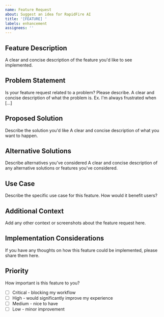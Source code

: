 ```yaml
---
name: Feature Request
about: Suggest an idea for RapidFire AI
title: '[FEATURE] '
labels: enhancement
assignees: ''
---
```


## Feature Description
A clear and concise description of the feature you'd like to see implemented.

## Problem Statement
Is your feature request related to a problem? Please describe.
A clear and concise description of what the problem is. Ex. I'm always frustrated when [...]

## Proposed Solution
Describe the solution you'd like
A clear and concise description of what you want to happen.

## Alternative Solutions
Describe alternatives you've considered
A clear and concise description of any alternative solutions or features you've considered.

## Use Case
Describe the specific use case for this feature. How would it benefit users?

## Additional Context
Add any other context or screenshots about the feature request here.

## Implementation Considerations
If you have any thoughts on how this feature could be implemented, please share them here.

## Priority
How important is this feature to you?
- [ ] Critical - blocking my workflow
- [ ] High - would significantly improve my experience
- [ ] Medium - nice to have
- [ ] Low - minor improvement
